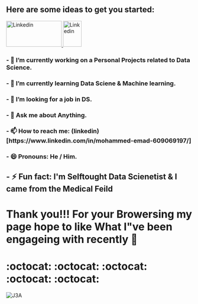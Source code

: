 
 <h2>Here are some ideas to get you started:</h2> 
 
 <a href="https://www.linkedin.com/in/mohammed-emad-609069197/">
         <img alt="Linkedin" src="https://cdn.jsdelivr.net/npm/simple-icons@v3/icons/linkedin.svg"
         width=150" height="70">
      </a>
                               
<a href="https://discord.com/Mohamed_Emad">
         <img alt="Linkedin" src="https://user-images.githubusercontent.com/38521101/129084541-24925963-1c96-4d6b-a027-46c7aae50d39.png"
         width=50" height="70">
      </a>
      

<h3>- 🔭 I’m currently working on a Personal Projects related to Data Science.</h3>

<h3>- 🌱 I’m currently learning Data Sciene & Machine learning.</h3>

<h3>- 👯 I’m looking for a job in DS.</h3>

<h3>- 💬 Ask me about Anything.</h3>

<h3>- 📫 How to reach me: (linkedin)[https://www.linkedin.com/in/mohammed-emad-609069197/]</h3>

<h3>- 😄 Pronouns: He / Him.</h3>

<h2>- ⚡ Fun fact: I'm Selftought Data Scienetist & I came from the Medical Feild</h2>

<h1>Thank you!!! For your Browersing my page hope to like What I"ve been engageing with recently  👋 <h1>:octocat: :octocat: :octocat: :octocat: :octocat:</h1></h1>

![J3A](https://user-images.githubusercontent.com/38521101/129072139-4e0ac36d-2a5b-43ee-af80-9cab0683cc1a.gif)

